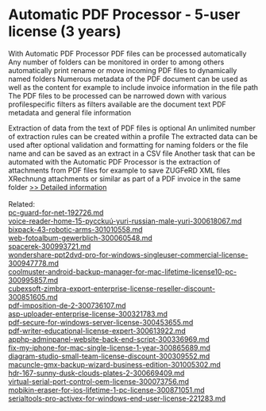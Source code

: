 # Automatic PDF Processor - 5-user license (3 years)
With Automatic PDF Processor PDF files can be processed automatically Any number of folders can be monitored in order to among others automatically print rename or move incoming PDF files to dynamically named folders Numerous metadata of the PDF document can be used as well as the content for example to include invoice information in the file path The PDF files to be processed can be narrowed down with various profilespecific filters as filters available are the document text PDF metadata and general file information

Extraction of data from the text of PDF files is optional An unlimited number of extraction rules can be created within a profile The extracted data can be used after optional validation and formatting for naming folders or the file name and can be saved as an extract in a CSV file Another task that can be automated with the Automatic PDF Processor is the extraction of attachments from PDF files for example to save ZUGFeRD XML files XRechnung attachments or similar as part of a PDF invoice in the same folder
[>> Detailed information](https://secure.shareit.com/shareit/product.html?productid=300996689&affiliateid=200057808)<br/><br/>Related:
<br />[pc-guard-for-net-192726.md](https://github.com/downloadplanet/downloadplanet/blob/main/pc-guard-for-net-192726.md)<br />[voice-reader-home-15-pycckuú-yuri-russian-male-yuri-300618067.md](https://github.com/downloadplanet/downloadplanet/blob/main/voice-reader-home-15-pycckuú-yuri-russian-male-yuri-300618067.md)<br />[bixpack-43-robotic-arms-301010558.md](https://github.com/downloadplanet/downloadplanet/blob/main/bixpack-43-robotic-arms-301010558.md)<br />[web-fotoalbum-gewerblich-300060548.md](https://github.com/downloadplanet/downloadplanet/blob/main/web-fotoalbum-gewerblich-300060548.md)<br />[spacerek-300993721.md](https://github.com/downloadplanet/downloadplanet/blob/main/spacerek-300993721.md)<br />[wondershare-ppt2dvd-pro-for-windows-singleuser-commercial-license-300947778.md](https://github.com/downloadplanet/downloadplanet/blob/main/wondershare-ppt2dvd-pro-for-windows-singleuser-commercial-license-300947778.md)<br />[coolmuster-android-backup-manager-for-mac-lifetime-license10-pc-300995857.md](https://github.com/downloadplanet/downloadplanet/blob/main/coolmuster-android-backup-manager-for-mac-lifetime-license10-pc-300995857.md)<br />[cubexsoft-zimbra-export-enterprise-license-reseller-discount-300851605.md](https://github.com/downloadplanet/downloadplanet/blob/main/cubexsoft-zimbra-export-enterprise-license-reseller-discount-300851605.md)<br />[pdf-imposition-de-2-300736107.md](https://github.com/downloadplanet/downloadplanet/blob/main/pdf-imposition-de-2-300736107.md)<br />[asp-uploader-enterprise-license-300321783.md](https://github.com/downloadplanet/downloadplanet/blob/main/asp-uploader-enterprise-license-300321783.md)<br />[pdf-secure-for-windows-server-license-300453655.md](https://github.com/downloadplanet/downloadplanet/blob/main/pdf-secure-for-windows-server-license-300453655.md)<br />[pdf-writer-educational-license-expert-300613922.md](https://github.com/downloadplanet/downloadplanet/blob/main/pdf-writer-educational-license-expert-300613922.md)<br />[apphp-adminpanel-website-back-end-script-300336969.md](https://github.com/downloadplanet/downloadplanet/blob/main/apphp-adminpanel-website-back-end-script-300336969.md)<br />[fix-my-iphone-for-mac-single-license-1-year-300865689.md](https://github.com/downloadplanet/downloadplanet/blob/main/fix-my-iphone-for-mac-single-license-1-year-300865689.md)<br />[diagram-studio-small-team-license-discount-300309552.md](https://github.com/downloadplanet/downloadplanet/blob/main/diagram-studio-small-team-license-discount-300309552.md)<br />[macuncle-gmx-backup-wizard-business-edition-301005302.md](https://github.com/downloadplanet/downloadplanet/blob/main/macuncle-gmx-backup-wizard-business-edition-301005302.md)<br />[hdr-167-sunny-dusk-clouds-plates-2-300669409.md](https://github.com/downloadplanet/downloadplanet/blob/main/hdr-167-sunny-dusk-clouds-plates-2-300669409.md)<br />[virtual-serial-port-control-oem-license-300073756.md](https://github.com/downloadplanet/downloadplanet/blob/main/virtual-serial-port-control-oem-license-300073756.md)<br />[mobikin-eraser-for-ios-lifetime-1-pc-license-300871051.md](https://github.com/downloadplanet/downloadplanet/blob/main/mobikin-eraser-for-ios-lifetime-1-pc-license-300871051.md)<br />[serialtools-pro-activex-for-windows-end-user-license-221283.md](https://github.com/downloadplanet/downloadplanet/blob/main/serialtools-pro-activex-for-windows-end-user-license-221283.md)